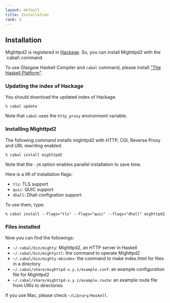 ```yaml
---
layout: default
title: Installation
rank: 2
---
```


## Installation

Mighttpd2 is registered in [Hackage](http://hackage.haskell.org/packages/hackage.html). So, you can install Mighttpd2 with the `cabal\ command.

To use Glasgow Haskell Compiler and `cabal` command, please install ["The Haskell Platform"](http://hackage.haskell.org/platform/).

### Updating the index of Hackage

You should download the updated index of Hackage.

```shell
% cabal update
```

Note that `cabal` uses the `http_proxy` environment variable.

### Installing Mighttpd2

The following command installs mighttpd2 with HTTP, CGI, Reverse Proxy and URL rewriting enabled.

```shell
% cabal install mighttpd2
```

Note that the `-jN` option enables parallel installation to save time.

Here is a lift of installation flags:

- `tls`: TLS support
- `quic`: QUIC support
- `dhall`: Dhall configration support

To use them, type:

```shell
% cabal install --flags="tls" --flags="quic" --flags="dhall" mighttpd2
```

### Files installed

Now you can find the followings:

- `~/.cabal/bin/mighty`: Mighttpd2, an HTTP server in Haskell
- `~/.cabal/bin/mightyctl`: the command to operate Mighttpd2
- `~/.cabal/bin/mighty-mkindex`: the command to make index.html for files in a directory
- `~/.cabal/share/mighttpd-x.y.z/example.conf`: an example configuration file for Mighttpd2
- `~/.cabal/share/mighttpd-x.y.z/example.route`: an example route file from URIs to directories

If you use Mac, please check `~/Library/Haskell`.
